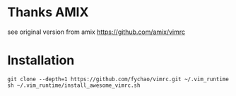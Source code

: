 # Thanks AMIX

see original version from amix https://github.com/amix/vimrc

# Installation

	git clone --depth=1 https://github.com/fychao/vimrc.git ~/.vim_runtime
	sh ~/.vim_runtime/install_awesome_vimrc.sh

